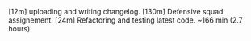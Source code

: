 [12m]  uploading and writing changelog.
[130m] Defensive squad assignement.
[24m]  Refactoring and testing latest code.
~166 min (2.7 hours)